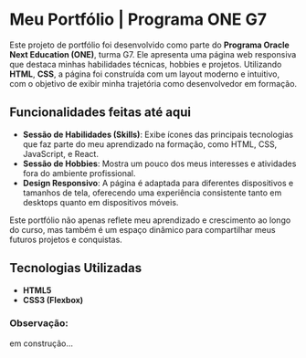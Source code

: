 # Meu Portfólio | Programa ONE G7

Este projeto de portfólio foi desenvolvido como parte do **Programa Oracle Next Education (ONE)**, turma G7. Ele apresenta uma página web responsiva que destaca minhas habilidades técnicas, hobbies e projetos. Utilizando **HTML**, **CSS**, a página foi construída com um layout moderno e intuitivo, com o objetivo de exibir minha trajetória como desenvolvedor em formação.

## Funcionalidades feitas até aqui
- **Sessão de Habilidades (Skills)**: Exibe ícones das principais tecnologias que faz parte do meu aprendizado na formação, como HTML, CSS, JavaScript, e React.
- **Sessão de Hobbies**: Mostra um pouco dos meus interesses e atividades fora do ambiente profissional.
- **Design Responsivo**: A página é adaptada para diferentes dispositivos e tamanhos de tela, oferecendo uma experiência consistente tanto em desktops quanto em dispositivos móveis.

Este portfólio não apenas reflete meu aprendizado e crescimento ao longo do curso, mas também é um espaço dinâmico para compartilhar meus futuros projetos e conquistas.

## Tecnologias Utilizadas
- **HTML5**
- **CSS3 (Flexbox)**

### Observação:
em construção...


